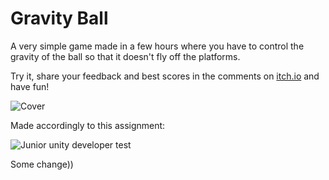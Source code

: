 # Gravity Ball
A very simple game made in a few hours where you have to control the gravity of the ball so that it doesn't fly off the platforms.

Try it, share your feedback and best scores in the comments on [itch.io](https://yuriy-danyliuk.itch.io/gravity-ball) and have fun!

![Cover](https://user-images.githubusercontent.com/56362999/153203170-97d48a21-390b-462b-bc25-1e9fe38eac2c.png)

Made accordingly to this assignment:

![Junior unity developer test](https://user-images.githubusercontent.com/56362999/153203044-cd0430e0-5ff8-4b22-8381-481d3e7b0923.png)

Some change))
